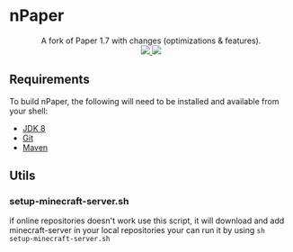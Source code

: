 # nPaper
<p align="center">
A fork of Paper 1.7 with changes (optimizations & features).
  <br>
  <a href="https://app.travis-ci.com/github/sathonay/nPaper">
    <img src="https://img.shields.io/travis/com/sathonay/nPaper?style=flat-square&logo=travis&label=TravisCI">
  </a>
  <a href="https://discord.gg/sjUdv7G9C8">
    <img src="https://img.shields.io/discord/772215646959960085.svg?style=flat-square&logo=discord&logoColor=fff&label=Discord&color=7389d8">
  </a>
</p>

Requirements
------------

To build nPaper, the following will need to be installed and available from your shell:

* [JDK 8](http://www.oracle.com/technetwork/java/javase/downloads/jdk8-downloads-2133151.html)
* [Git](https://git-scm.com)
* [Maven](https://maven.apache.org)

Utils
------------
### setup-minecraft-server.sh ###
if online repositories doesn't work use this script, it will download and add minecraft-server in your local repositories
your can run it by using `sh setup-minecraft-server.sh`
